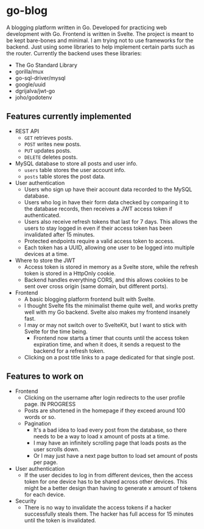 # go-blog

A blogging platform written in Go. Developed for practicing web development with Go. Frontend is written in Svelte.
The project is meant to be kept bare-bones and minimal. I am trying not to use frameworks for the backend. Just using some libraries to help implement certain parts such as the router. Currently the backend uses these libraries:  
- The Go Standard Library
- gorilla/mux
- go-sql-driver/mysql
- google/uuid
- dgrijalva/jwt-go
- joho/godotenv

## Features currently implemented
- REST API
  - `GET` retrieves posts.
  - `POST` writes new posts.
  - `PUT` updates posts.
  - `DELETE` deletes posts.
- MySQL database to store all posts and user info.
  - `users` table stores the user account info.
  - `posts` table stores the post data.
- User authentication
  - Users who sign up have their account data recorded to the MySQL database.
  - Users who log in have their form data checked by comparing it to the database records, then receives a JWT access token if authenticated.
  - Users also receive refresh tokens that last for 7 days. This allows the users to stay logged in even if their access token has been invalidated after 15 minutes.
  - Protected endpoints require a valid access token to access.
  - Each token has a UUID, allowing one user to be logged into multiple devices at a time.
- Where to store the JWT
  - Access token is stored in memory as a Svelte store, while the refresh token is stored in a HttpOnly cookie.
  - Backend handles everything CORS, and this allows cookies to be sent over cross origin (same domain, but different ports).
- Frontend
  - A basic blogging platform frontend built with Svelte.
  - I thought Svelte fits the minimalist theme quite well, and works pretty well with my Go backend. Svelte also makes my frontend insanely fast.
  - I may or may not switch over to SvelteKit, but I want to stick with Svelte for the time being.
    - Frontend now starts a timer that counts until the access token expiration time, and when it does, it sends a request to the backend for a refresh token.
  - Clicking on a post title links to a page dedicated for that single post.

## Features to work on
- Frontend
  - Clicking on the username after login redirects to the user profile page. IN PROGRESS
  - Posts are shortened in the homepage if they exceed around 100 words or so.
  - Pagination
    - It's a bad idea to load every post from the database, so there needs to be a way to load x amount of posts at a time.
    - I may have an infinitely scrolling page that loads posts as the user scrolls down.
    - Or I may just have a next page button to load set amount of posts per page.
- User authentication
  - If the user decides to log in from different devices, then the access token for one device has to be shared across other devices. This might be a better design than having to generate x amount of tokens for each device.
- Security
  - There is no way to invalidate the access tokens if a hacker successfully steals them. The hacker has full access for 15 minutes until the token is invalidated.
